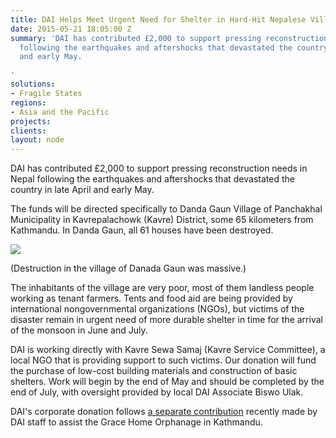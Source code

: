 ```yaml
---
title: DAI Helps Meet Urgent Need for Shelter in Hard-Hit Nepalese Village
date: 2015-05-21 18:05:00 Z
summary: 'DAI has contributed £2,000 to support pressing reconstruction needs in Nepal
  following the earthquakes and aftershocks that devastated the country in late April
  and early May.

'
solutions:
- Fragile States
regions:
- Asia and the Pacific
projects: 
clients: 
layout: node
---
```


DAI has contributed £2,000 to support pressing reconstruction needs in Nepal following the earthquakes and aftershocks that devastated the country in late April and early May.

The funds will be directed specifically to Danda Gaun Village of Panchakhal Municipality in Kavrepalachowk (Kavre) District, some 65 kilometers from Kathmandu. In Danda Gaun, all 61 houses have been destroyed.

![][1]

(Destruction in the village of Danada Gaun was massive.)

The inhabitants of the village are very poor, most of them landless people working as tenant farmers. Tents and food aid are being provided by international nongovernmental organizations (NGOs), but victims of the disaster remain in urgent need of more durable shelter in time for the arrival of the monsoon in June and July.

DAI is working directly with Kavre Sewa Samaj (Kavre Service Committee), a local NGO that is providing support to such victims. Our donation will fund the purchase of low-cost building materials and construction of basic shelters. Work will begin by the end of May and should be completed by the end of July, with oversight provided by local DAI Associate Biswo Ulak.

DAI's corporate donation follows [a separate contribution][2] recently made by DAI staff to assist the Grace Home Orphanage in Kathmandu.

[1]: https://assetify-dai.com/news/nepal-earthquake.jpg
[2]: /news/dai-staff-donate-kathmandu-orphanage-wake-nepal-earthquakes
